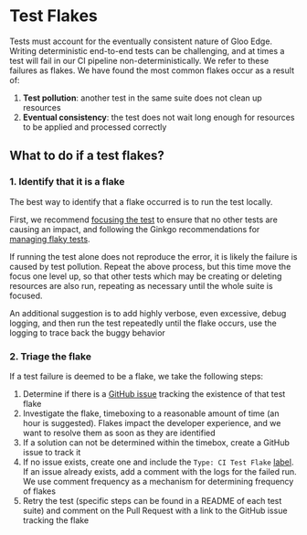 # Test Flakes

Tests must account for the eventually consistent nature of Gloo Edge. Writing deterministic end-to-end tests can be challenging, and at times a test will fail in our CI pipeline non-deterministically. We refer to these failures as flakes. We have found the most common flakes occur as a result of:
1. **Test pollution**: another test in the same suite does not clean up resources
2. **Eventual consistency**: the test does not wait long enough for resources to be applied and processed correctly

## What to do if a test flakes?
### 1. Identify that it is a flake
The best way to identify that a flake occurred is to run the test locally.

First, we recommend [focusing the test](https://onsi.github.io/ginkgo/#focused-specs) to ensure that no other tests are causing an impact, and following the Ginkgo recommendations for [managing flaky tests](https://onsi.github.io/ginkgo/#repeating-spec-runs-and-managing-flaky-specs).

If running the test alone does not reproduce the error, it is likely the failure is caused by test pollution. Repeat the above process, but this time move the focus one level up, so that other tests which may be creating or deleting resources are also run, repeating as necessary until the whole suite is focused.

An additional suggestion is to add highly verbose, even excessive, debug logging, and then run the test repeatedly until the flake occurs, use the logging to trace back the buggy behavior

### 2. Triage the flake
If a test failure is deemed to be a flake, we take the following steps:
1. Determine if there is a [GitHub issue](https://github.com/solo-io/gloo/labels/Type%3A%20CI%20Test%20Flake) tracking the existence of that test flake
1. Investigate the flake, timeboxing to a reasonable amount of time (an hour is suggested). Flakes impact the developer experience, and we want to resolve them as soon as they are identified
1. If a solution can not be determined within the timebox, create a GitHub issue to track it
1. If no issue exists, create one and include the `Type: CI Test Flake` [label](https://github.com/solo-io/gloo/labels/Type%3A%20CI%20Test%20Flake). If an issue already exists, add a comment with the logs for the failed run. We use comment frequency as a mechanism for determining frequency of flakes
1. Retry the test (specific steps can be found in a README of each test suite) and comment on the Pull Request with a link to the GitHub issue tracking the flake